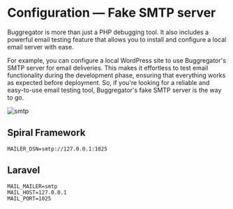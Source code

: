 # Configuration — Fake SMTP server

Buggregator is more than just a PHP debugging tool. It also includes a powerful email testing feature that allows you to
install and configure a local email server with ease.

For example, you can configure a local WordPress site to use Buggregator's SMTP server for email deliveries. This makes
it effortless to test email functionality during the development phase, ensuring that everything works as expected
before deployment. So, if you're looking for a reliable and easy-to-use email testing tool, Buggregator's fake SMTP
server is the way to go.

![smtp](https://user-images.githubusercontent.com/773481/208727862-229fda5f-3504-4377-921e-03f0ff602cb9.png)

## Spiral Framework

```dotenv
MAILER_DSN=smtp://127.0.0.1:1025
```

## Laravel

```dotenv
MAIL_MAILER=smtp
MAIL_HOST=127.0.0.1
MAIL_PORT=1025
```